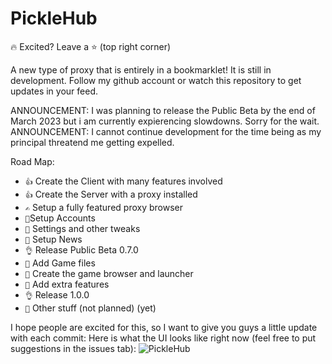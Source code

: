 # PickleHub

🔥 Excited? Leave a ⭐ (top right corner)

A new type of proxy that is entirely in a bookmarklet! It is still in development. Follow my github account or watch this repository to get updates in your feed.

ANNOUNCEMENT: I was planning to release the Public Beta by the end of March 2023 but i am currently expierencing slowdowns. Sorry for the wait.
ANNOUNCEMENT: I cannot continue development for the time being as my principal threatend me getting expelled.

Road Map:

- ``👍`` Create the Client with many features involved
- ``👍`` Create the Server with a proxy installed
- ``✍`` Setup a fully featured proxy browser
- ``🦵``Setup Accounts
- ``🦵`` Settings and other tweaks
- ``🦵`` Setup News
- ``👌`` Release Public Beta 0.7.0
- ``🦵`` Add Game files
- ``🦵`` Create the game browser and launcher
- ``🦵`` Add extra features
- ``👌`` Release 1.0.0
- ``🦵`` Other stuff (not planned) (yet)

I hope people are excited for this, so I want to give you guys a little update with each commit:
Here is what the UI looks like right now (feel free to put suggestions in the issues tab):
![PickleHub](https://raw.githubusercontent.com/pickle69420/picklebox/main/currentui.png "PickleHub")
